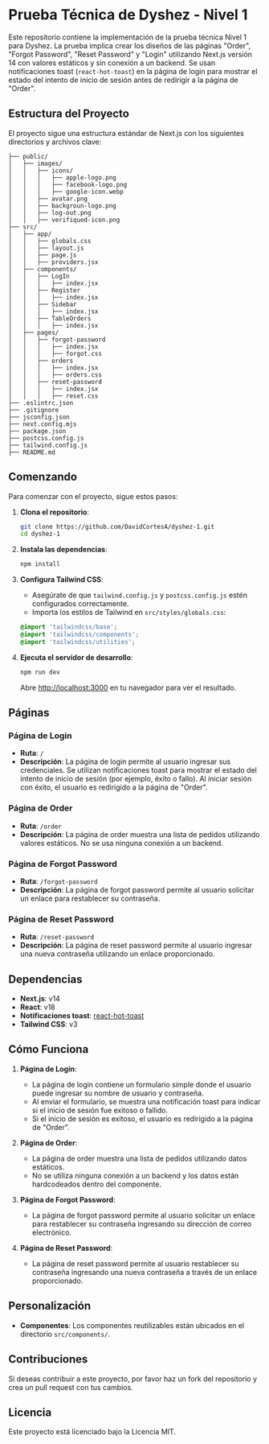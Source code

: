 # Prueba Técnica de Dyshez - Nivel 1

Este repositorio contiene la implementación de la prueba técnica Nivel 1 para Dyshez. La prueba implica crear los diseños de las páginas "Order", "Forgot Password", "Reset Password" y "Login" utilizando Next.js versión 14 con valores estáticos y sin conexión a un backend. Se usan notificaciones toast (`react-hot-toast`) en la página de login para mostrar el estado del intento de inicio de sesión antes de redirigir a la página de "Order".

## Estructura del Proyecto

El proyecto sigue una estructura estándar de Next.js con los siguientes directorios y archivos clave:

```
├── public/
│   ├── images/
│   │   ├── icons/
│   │   │   ├── apple-logo.png
│   │   │   ├── facebook-logo.png
│   │   │   ├── google-icon.webp
│   │   ├── avatar.png
│   │   ├── backgroun-logo.png
│   │   ├── log-out.png
│   │   ├── verifiqued-icon.png
├── src/
│   ├── app/
│   │   ├── globals.css
│   │   ├── layout.js
│   │   ├── page.js
│   │   ├── providers.jsx
│   ├── components/
│   │   ├── LogIn
│   │   │   ├── index.jsx
│   │   ├── Register
│   │   │   ├── index.jsx
│   │   ├── Sidebar
│   │   │   ├── index.jsx
│   │   ├── TableOrders
│   │   │   ├── index.jsx
│   ├── pages/
│   │   ├── forgot-password
│   │   │   ├── index.jsx
│   │   │   ├── forgot.css
│   │   ├── orders
│   │   │   ├── index.jsx
│   │   │   ├── orders.css
│   │   ├── reset-password
│   │   │   ├── index.jsx
│   │   │   ├── reset.css
├── .eslintrc.json
├── .gitignore
├── jsconfig.json
├── next.config.mjs
├── package.json
├── postcss.config.js
├── tailwind.config.js
├── README.md
```

## Comenzando

Para comenzar con el proyecto, sigue estos pasos:

1. **Clona el repositorio**:
    ```bash
    git clone https://github.com/DavidCortesA/dyshez-1.git
    cd dyshez-1
    ```

2. **Instala las dependencias**:
    ```bash
    npm install
    ```

3. **Configura Tailwind CSS**:
    - Asegúrate de que `tailwind.config.js` y `postcss.config.js` estén configurados correctamente.
    - Importa los estilos de Tailwind en `src/styles/globals.css`:

    ```css
    @import 'tailwindcss/base';
    @import 'tailwindcss/components';
    @import 'tailwindcss/utilities';
    ```

4. **Ejecuta el servidor de desarrollo**:
    ```bash
    npm run dev
    ```

    Abre [http://localhost:3000](http://localhost:3000) en tu navegador para ver el resultado.

## Páginas

### Página de Login

- **Ruta**: `/`
- **Descripción**: La página de login permite al usuario ingresar sus credenciales. Se utilizan notificaciones toast para mostrar el estado del intento de inicio de sesión (por ejemplo, éxito o fallo). Al iniciar sesión con éxito, el usuario es redirigido a la página de "Order".

### Página de Order

- **Ruta**: `/order`
- **Descripción**: La página de order muestra una lista de pedidos utilizando valores estáticos. No se usa ninguna conexión a un backend.

### Página de Forgot Password

- **Ruta**: `/forgot-password`
- **Descripción**: La página de forgot password permite al usuario solicitar un enlace para restablecer su contraseña.

### Página de Reset Password

- **Ruta**: `/reset-password`
- **Descripción**: La página de reset password permite al usuario ingresar una nueva contraseña utilizando un enlace proporcionado.

## Dependencias

- **Next.js**: v14
- **React**: v18
- **Notificaciones toast**: [react-hot-toast](https://react-hot-toast.com/)
- **Tailwind CSS**: v3

## Cómo Funciona

1. **Página de Login**:
    - La página de login contiene un formulario simple donde el usuario puede ingresar su nombre de usuario y contraseña.
    - Al enviar el formulario, se muestra una notificación toast para indicar si el inicio de sesión fue exitoso o fallido.
    - Si el inicio de sesión es exitoso, el usuario es redirigido a la página de "Order".

2. **Página de Order**:
    - La página de order muestra una lista de pedidos utilizando datos estáticos.
    - No se utiliza ninguna conexión a un backend y los datos están hardcodeados dentro del componente.

3. **Página de Forgot Password**:
    - La página de forgot password permite al usuario solicitar un enlace para restablecer su contraseña ingresando su dirección de correo electrónico.

4. **Página de Reset Password**:
    - La página de reset password permite al usuario restablecer su contraseña ingresando una nueva contraseña a través de un enlace proporcionado.

## Personalización

- **Componentes**: Los componentes reutilizables están ubicados en el directorio `src/components/`.

## Contribuciones

Si deseas contribuir a este proyecto, por favor haz un fork del repositorio y crea un pull request con tus cambios.

## Licencia

Este proyecto está licenciado bajo la Licencia MIT.
